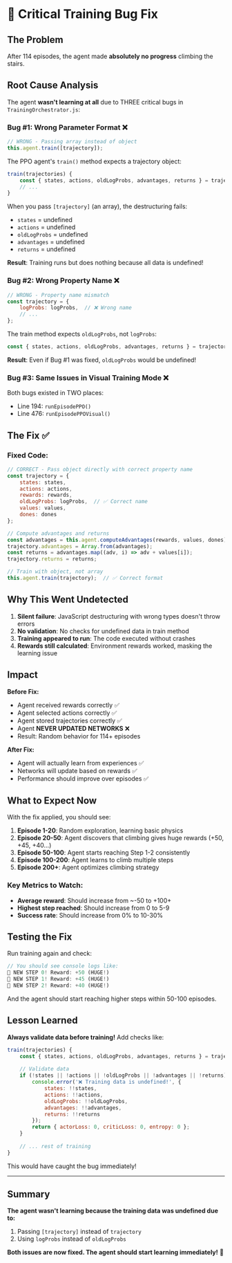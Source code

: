 # 🐛 Critical Training Bug Fix

## The Problem

After 114 episodes, the agent made **absolutely no progress** climbing the stairs.

## Root Cause Analysis

The agent **wasn't learning at all** due to THREE critical bugs in `TrainingOrchestrator.js`:

### Bug #1: Wrong Parameter Format ❌
```javascript
// WRONG - Passing array instead of object
this.agent.train([trajectory]);
```

The PPO agent's `train()` method expects a trajectory object:
```javascript
train(trajectories) {
    const { states, actions, oldLogProbs, advantages, returns } = trajectories;
    // ...
}
```

When you pass `[trajectory]` (an array), the destructuring fails:
- `states` = undefined
- `actions` = undefined  
- `oldLogProbs` = undefined
- `advantages` = undefined
- `returns` = undefined

**Result**: Training runs but does nothing because all data is undefined!

### Bug #2: Wrong Property Name ❌
```javascript
// WRONG - Property name mismatch
const trajectory = {
    logProbs: logProbs,  // ❌ Wrong name
    // ...
};
```

The train method expects `oldLogProbs`, not `logProbs`:
```javascript
const { states, actions, oldLogProbs, advantages, returns } = trajectories;
```

**Result**: Even if Bug #1 was fixed, `oldLogProbs` would be undefined!

### Bug #3: Same Issues in Visual Training Mode ❌
Both bugs existed in TWO places:
- Line 194: `runEpisodePPO()` 
- Line 476: `runEpisodePPOVisual()`

## The Fix ✅

### Fixed Code:
```javascript
// CORRECT - Pass object directly with correct property name
const trajectory = {
    states: states,
    actions: actions,
    rewards: rewards,
    oldLogProbs: logProbs,  // ✅ Correct name
    values: values,
    dones: dones
};

// Compute advantages and returns
const advantages = this.agent.computeAdvantages(rewards, values, dones);
trajectory.advantages = Array.from(advantages);
const returns = advantages.map((adv, i) => adv + values[i]);
trajectory.returns = returns;

// Train with object, not array
this.agent.train(trajectory);  // ✅ Correct format
```

## Why This Went Undetected

1. **Silent failure**: JavaScript destructuring with wrong types doesn't throw errors
2. **No validation**: No checks for undefined data in train method
3. **Training appeared to run**: The code executed without crashes
4. **Rewards still calculated**: Environment rewards worked, masking the learning issue

## Impact

**Before Fix:**
- Agent received rewards correctly ✅
- Agent selected actions correctly ✅  
- Agent stored trajectories correctly ✅
- Agent **NEVER UPDATED NETWORKS** ❌
- Result: Random behavior for 114+ episodes

**After Fix:**
- Agent will actually learn from experiences ✅
- Networks will update based on rewards ✅
- Performance should improve over episodes ✅

## What to Expect Now

With the fix applied, you should see:

1. **Episode 1-20**: Random exploration, learning basic physics
2. **Episode 20-50**: Agent discovers that climbing gives huge rewards (+50, +45, +40...)
3. **Episode 50-100**: Agent starts reaching Step 1-2 consistently
4. **Episode 100-200**: Agent learns to climb multiple steps
5. **Episode 200+**: Agent optimizes climbing strategy

### Key Metrics to Watch:
- **Average reward**: Should increase from ~-50 to +100+
- **Highest step reached**: Should increase from 0 to 5-9
- **Success rate**: Should increase from 0% to 10-30%

## Testing the Fix

Run training again and check:
```javascript
// You should see console logs like:
🎯 NEW STEP 0! Reward: +50 (HUGE!)
🎯 NEW STEP 1! Reward: +45 (HUGE!)
🎯 NEW STEP 2! Reward: +40 (HUGE!)
```

And the agent should start reaching higher steps within 50-100 episodes.

## Lesson Learned

**Always validate data before training!** Add checks like:
```javascript
train(trajectories) {
    const { states, actions, oldLogProbs, advantages, returns } = trajectories;
    
    // Validate data
    if (!states || !actions || !oldLogProbs || !advantages || !returns) {
        console.error('❌ Training data is undefined!', {
            states: !!states,
            actions: !!actions,
            oldLogProbs: !!oldLogProbs,
            advantages: !!advantages,
            returns: !!returns
        });
        return { actorLoss: 0, criticLoss: 0, entropy: 0 };
    }
    
    // ... rest of training
}
```

This would have caught the bug immediately!

---

## Summary

**The agent wasn't learning because the training data was undefined due to:**
1. Passing `[trajectory]` instead of `trajectory`
2. Using `logProbs` instead of `oldLogProbs`

**Both issues are now fixed. The agent should start learning immediately!** 🎉
